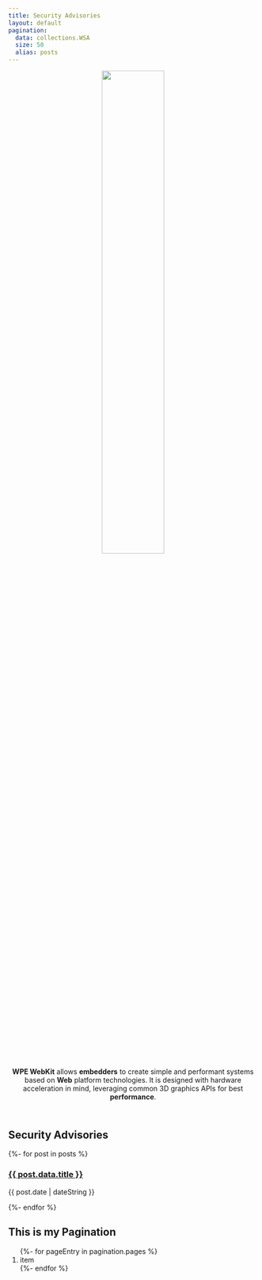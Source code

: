 ```yaml
---
title: Security Advisories
layout: default
pagination:
  data: collections.WSA
  size: 50
  alias: posts
---
```

<!-- Header -->
<header class="masthead d-flex p-5">
  <div class="container text-center my-auto">
    <img style="width: 50%; margin-bottom: 3rem;" src="/assets/web_Logo_Header_300x110px.svg">
    <p class="lead mb-0"><strong>WPE WebKit</strong> allows <strong>embedders</strong> to create simple and performant systems based on <strong>Web</strong> platform technologies. It is designed with hardware acceleration in mind, leveraging common 3D graphics APIs for best <strong>performance</strong>.</p>
</header>
<section class="content-section bg-primary text-white small-section">
  <div class="container text-center">
    <div class="content-section-heading">
      <h2>Security Advisories</h2> 
    </div>
  </div>
</section>

<section class="content-section bg-light small-section">
  <div class="container text-center">
    <div class="row">
      <div class="col-lg-10 mx-auto lead text-left">
        {%- for post in posts %}
	        <h3 class="release-heading"><a href="{{ post.url | url }}">{{ post.data.title }}</a></h3>{{ post.date | dateString }}
	        <p></p>	
		{%- endfor %}
		</div>
	</div> 
</section>
<nav aria-labelledby="my-pagination">
  <h2 id="my-pagination">This is my Pagination</h2>
  <ol>
	{%- for pageEntry in pagination.pages %}
	    <li>item</li>
	{%- endfor %}
  </ol>
</nav>